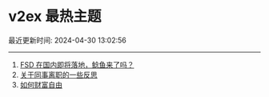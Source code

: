 # v2ex 最热主题

最近更新时间: 2024-04-30 13:02:56

--- 
1. [FSD 在国内即将落地，鲶鱼来了吗？](https://www.v2ex.com/t/1036923) 
2. [关于同事离职的一些反思](https://www.v2ex.com/t/1036936) 
3. [如何财富自由](https://www.v2ex.com/t/1036945) 

